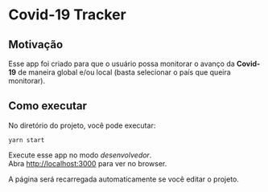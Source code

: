 # Covid-19 Tracker

## Motivação
Esse app foi criado para que o usuário possa monitorar o avanço da **Covid-19** de maneira global e/ou local (basta selecionar o país que queira monitorar).

## Como executar

No diretório do projeto, você pode executar:

`yarn start`

Execute esse app no modo _desenvolvedor_.<br />
Abra [http://localhost:3000](http://localhost:3000) para ver no browser.

A página será recarregada automaticamente se você editar o projeto.<br />
